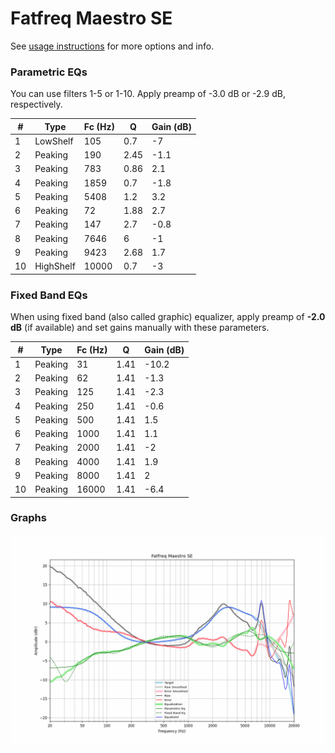 # Fatfreq Maestro SE
See [usage instructions](https://github.com/jaakkopasanen/AutoEq#usage) for more options and info.

### Parametric EQs
You can use filters 1-5 or 1-10. Apply preamp of -3.0 dB or -2.9 dB, respectively.

|   # | Type      |   Fc (Hz) |    Q |   Gain (dB) |
|-----|-----------|-----------|------|-------------|
|   1 | LowShelf  |       105 | 0.7  |        -7   |
|   2 | Peaking   |       190 | 2.45 |        -1.1 |
|   3 | Peaking   |       783 | 0.86 |         2.1 |
|   4 | Peaking   |      1859 | 0.7  |        -1.8 |
|   5 | Peaking   |      5408 | 1.2  |         3.2 |
|   6 | Peaking   |        72 | 1.88 |         2.7 |
|   7 | Peaking   |       147 | 2.7  |        -0.8 |
|   8 | Peaking   |      7646 | 6    |        -1   |
|   9 | Peaking   |      9423 | 2.68 |         1.7 |
|  10 | HighShelf |     10000 | 0.7  |        -3   |

### Fixed Band EQs
When using fixed band (also called graphic) equalizer, apply preamp of **-2.0 dB** (if available) and set gains manually with these parameters.

|   # | Type    |   Fc (Hz) |    Q |   Gain (dB) |
|-----|---------|-----------|------|-------------|
|   1 | Peaking |        31 | 1.41 |       -10.2 |
|   2 | Peaking |        62 | 1.41 |        -1.3 |
|   3 | Peaking |       125 | 1.41 |        -2.3 |
|   4 | Peaking |       250 | 1.41 |        -0.6 |
|   5 | Peaking |       500 | 1.41 |         1.5 |
|   6 | Peaking |      1000 | 1.41 |         1.1 |
|   7 | Peaking |      2000 | 1.41 |        -2   |
|   8 | Peaking |      4000 | 1.41 |         1.9 |
|   9 | Peaking |      8000 | 1.41 |         2   |
|  10 | Peaking |     16000 | 1.41 |        -6.4 |

### Graphs
![](./Fatfreq%20Maestro%20SE.png)
